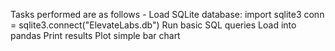 Tasks performed are as follows -
Load SQLite database: import sqlite3 conn = sqlite3.connect("ElevateLabs.db")
Run basic SQL queries
Load into pandas
Print results
Plot simple bar chart



